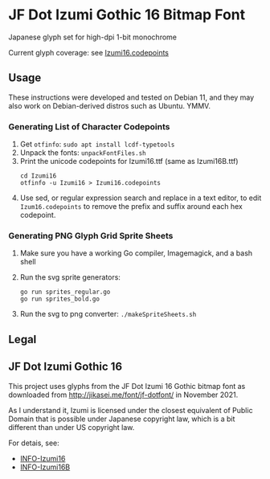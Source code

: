 # JF Dot Izumi Gothic 16 Bitmap Font

Japanese glyph set for high-dpi 1-bit monochrome

Current glyph coverage: see [Izumi16.codepoints](Izumi16.codepoints)


## Usage

These instructions were developed and tested on Debian 11, and they may also
work on Debian-derived distros such as Ubuntu. YMMV.


### Generating List of Character Codepoints

1. Get `otfinfo`: `sudo apt install lcdf-typetools`
2. Unpack the fonts: `unpackFontFiles.sh`
3. Print the unicode codepoints for Izumi16.ttf (same as Izumi16B.ttf)
   ```
   cd Izumi16
   otfinfo -u Izumi16 > Izumi16.codepoints
   ```
4. Use sed, or regular expression search and replace in a text editor,
   to edit `Izum16.codepoints` to remove the prefix and suffix around
   each hex codepoint.


### Generating PNG Glyph Grid Sprite Sheets

1. Make sure you have a working Go compiler, Imagemagick, and a bash shell

2. Run the svg sprite generators:
   ```
   go run sprites_regular.go
   go run sprites_bold.go
   ```

3. Run the svg to png converter: `./makeSpriteSheets.sh`


## Legal


## JF Dot Izumi Gothic 16

This project uses glyphs from the JF Dot Izumi 16 Gothic bitmap font as downloaded from
http://jikasei.me/font/jf-dotfont/ in November 2021.

As I understand it, Izumi is licensed under the closest equivalent of Public
Domain that is possible under Japanese copyright law, which is a bit different
than under US copyright law.

For detais, see:
- [INFO-Izumi16](INFO-Izumi16)
- [INFO-Izumi16B](INFO-Izumi16B)
